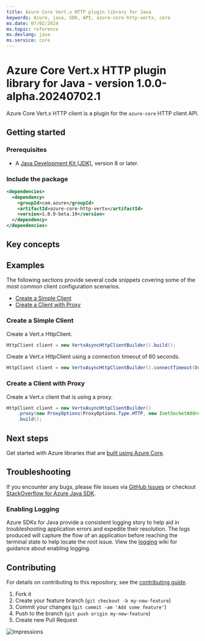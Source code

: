 ```yaml
---
title: Azure Core Vert.x HTTP plugin library for Java
keywords: Azure, java, SDK, API, azure-core-http-vertx, core
ms.date: 07/02/2024
ms.topic: reference
ms.devlang: java
ms.service: core
---
```

# Azure Core Vert.x HTTP plugin library for Java - version 1.0.0-alpha.20240702.1 


Azure Core Vert.x HTTP client is a plugin for the `azure-core` HTTP client API.

## Getting started

### Prerequisites

- A [Java Development Kit (JDK)][jdk_link], version 8 or later.

### Include the package

[//]: # ({x-version-update-start;com.azure:azure-core-http-vertx;current})
```xml
<dependencies>
  <dependency>
    <groupId>com.azure</groupId>
    <artifactId>azure-core-http-vertx</artifactId>
    <version>1.0.0-beta.19</version>
  </dependency>
</dependencies>
```
[//]: # ({x-version-update-end})

## Key concepts

## Examples

The following sections provide several code snippets covering some of the most common client configuration scenarios.

- [Create a Simple Client](#create-a-simple-client)
- [Create a Client with Proxy](#create-a-client-with-proxy)

### Create a Simple Client

Create a Vert.x HttpClient.

```java readme-sample-createBasicClient
HttpClient client = new VertxAsyncHttpClientBuilder().build();
```

Create a Vert.x HttpClient using a connection timeout of 60 seconds.

```java readme-sample-createClientWithConnectionTimeout
HttpClient client = new VertxAsyncHttpClientBuilder().connectTimeout(Duration.ofSeconds(60)).build();
```

### Create a Client with Proxy

Create a Vert.x client that is using a proxy.

```java readme-sample-createProxyClient
HttpClient client = new VertxAsyncHttpClientBuilder()
    .proxy(new ProxyOptions(ProxyOptions.Type.HTTP, new InetSocketAddress("<proxy-host>", 8888)))
    .build();
```

## Next steps

Get started with Azure libraries that are [built using Azure Core](https://azure.github.io/azure-sdk/releases/latest/#java).

## Troubleshooting

If you encounter any bugs, please file issues via [GitHub Issues](https://github.com/Azure/azure-sdk-for-java/issues/new/choose)
or checkout [StackOverflow for Azure Java SDK](https://stackoverflow.com/questions/tagged/azure-java-sdk).

### Enabling Logging

Azure SDKs for Java provide a consistent logging story to help aid in troubleshooting application errors and expedite
their resolution. The logs produced will capture the flow of an application before reaching the terminal state to help
locate the root issue. View the [logging][logging] wiki for guidance about enabling logging.

## Contributing

For details on contributing to this repository, see the [contributing guide](https://github.com/Azure/azure-sdk-for-java/blob/main/CONTRIBUTING.md).

1. Fork it
1. Create your feature branch (`git checkout -b my-new-feature`)
1. Commit your changes (`git commit -am 'Add some feature'`)
1. Push to the branch (`git push origin my-new-feature`)
1. Create new Pull Request

<!-- Links -->
[logging]: https://github.com/Azure/azure-sdk-for-java/wiki/Logging-with-Azure-SDK
[jdk_link]: /java/azure/jdk/?view=azure-java-stable

![Impressions](https://azure-sdk-impressions.azurewebsites.net/api/impressions/azure-sdk-for-java%2Fsdk%2Fcore%2Fazure-core-http-vertx%2FREADME.png)

